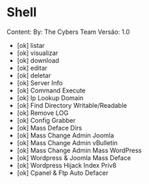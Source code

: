 # Shell

Content:
   By: The Cybers Team
   Versão: 1.0
-	[ok] listar
-	[ok] visualizar
-	[ok] download
-	[ok] editar
-	[ok] deletar
-	[ok] Server Info
-	[ok] Command Execute
-	[ok] Ip Lookup Domain
-	[ok] Find Directory Writable/Readable
-	[ok] Remove LOG
-	[ok] Config Grabber
-	[ok] Mass Deface Dirs
-	[ok] Mass Change Admin Joomla
-	[ok] Mass Change Admin vBulletin
-	[ok] Mass Change Admin Mass WordPress
-	[ok] Wordpress & Joomla Mass Deface
-	[ok] Wordpress Hijack Index Priv8
-	[ok] Cpanel & Ftp Auto Defacer

